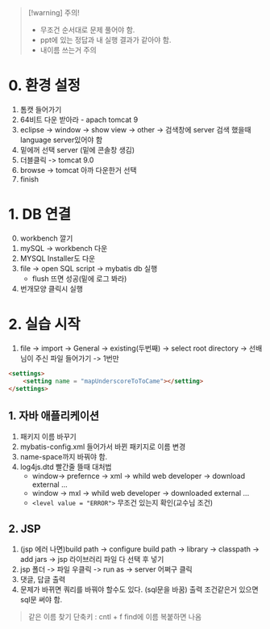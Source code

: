 >[!warning] 주의!
>- 무조건 순서대로 문제 풀어야 함.
>- ppt에 있는 정답과 내 실행 결과가 같아야 함.
>- 내이름 쓰는거 주의

# 0. 환경 설정 
1. 톰캣 들어가기 
2. 64비트 다운 받아라 - apach tomcat 9
3. eclipse -> window -> show view -> other -> 검색창에 server 검색 했을때 language server있어야 함
4. 밑에꺼 선택 server (밑에 콘솔창 생김)
5. 더블클릭 -> tomcat 9.0
6. browse -> tomcat 아까 다운한거 선택
7. finish

# 1. DB 연결
0. workbench 깔기
1. mySQL -> workbench 다운
2.  MYSQL Installer도 다운
3. file -> open SQL script -> mybatis db 실행
	- flush 뜨면 성공(밑에 로그 봐라)
4. 번개모양 클릭시 실행

# 2.  실습 시작
1. file -> import -> General -> existing(두번째) -> select root directory -> 선배님이 주신 파일 들어가기 -> 1번만

```HTML title:"무조건 필요한 세팅 코드"
<settings>
	<setting name = "mapUnderscoreToToCame"></setting>
</settings>
```

## 1. 자바 애플리케이션
1. 패키지 이름 바꾸기
2. mybatis-config.xml 들어가서 바뀐 패키지로 이름 변경
3. name-space까지 바꿔야 함.
4. log4js.dtd 빨간줄 뜰때 대처법
   - window-> prefernce -> xml -> whild web developer -> download external ...
   - window -> mxl -> whild web developer -> downloaded external ...
   - `<level value = "ERROR">` 무조건 있는지 확인(교수님 조건)

## 2. JSP
1. (jsp 에러 나면)build path -> configure build path -> library -> classpath -> add jars -> jsp 라이브러리 파일 다 선택 후 넣기 
2. jsp 폴더 -> 파일 우클릭 -> run as -> server 어쩌구 클릭
3. 댓글, 답글 출력
4. 문제가 바뀌면 쿼리를 바꿔야 할수도 있다. (sql문을 바꿈) 출력 조건같은거 있으면 sql문 써야 함.

> 같은 이름 찾기 단축키 : cntl + f 
find에 이름 복붙하면 나옴